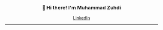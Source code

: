 <h3 align="center">👋 Hi there! I'm Muhammad Zuhdi</h3>
<p align="center">
  <a href="https://www.linkedin.com/in/muhammad-zuhdi-ist/">LinkedIn</a>
</p>

---

<!--
**mzuhdi/mzuhdi** is a ✨ _special_ ✨ repository because its `README.md` (this file) appears on your GitHub profile.

Here are some ideas to get you started:

- 🔭 I’m currently working on ...
- 🌱 I’m currently learning ...
- 👯 I’m looking to collaborate on ...
- 🤔 I’m looking for help with ...
- 💬 Ask me about ...
- 📫 How to reach me: ...
- 😄 Pronouns: ...
- ⚡ Fun fact: ...
-->
